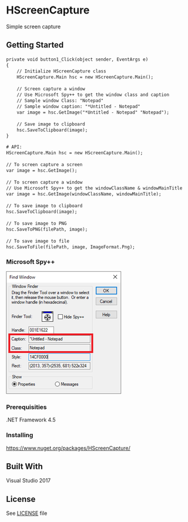 # HScreenCapture
Simple screen capture


## Getting Started

```
private void button1_Click(object sender, EventArgs e)
{
	// Initialize HScreenCapture class
	HScreenCapture.Main hsc = new HScreenCapture.Main();

	// Screen capture a window
	// Use Microsoft Spy++ to get the window class and caption
	// Sample window Class: "Notepad"
	// Sample window caption: "*Untitled - Notepad" 
	var image = hsc.GetImage("*Untitled - Notepad" "Notepad");

	// Save image to clipboard
	hsc.SaveToClipboard(image);
}
```

```
# API:
HScreenCapture.Main hsc = new HScreenCapture.Main();

// To screen capture a screen
var image = hsc.GetImage();

// To screen capture a window
// Use Microsoft Spy++ to get the windowClassName & windowMainTitle
var image = hsc.GetImage(windowClassName, windowMainTitle);

// To save image to clipboard
hsc.SaveToClipboard(image);

// To save image to PNG
hsc.SaveToPNG(filePath, image);

// To save image to file
hsc.SaveToFile(filePath, image, ImageFormat.Png);
```

### Microsoft Spy++
![Sample Spy++](https://github.com/herbertagosto/HScreenCapture/blob/main/Resources/spy++.png)


### Prerequisities

.NET Framework 4.5


### Installing

https://www.nuget.org/packages/HScreenCapture/


## Built With

Visual Studio 2017


## License

See [LICENSE](https://github.com/herbertagosto/HScreenCapture/blob/main/LICENSE.md) file